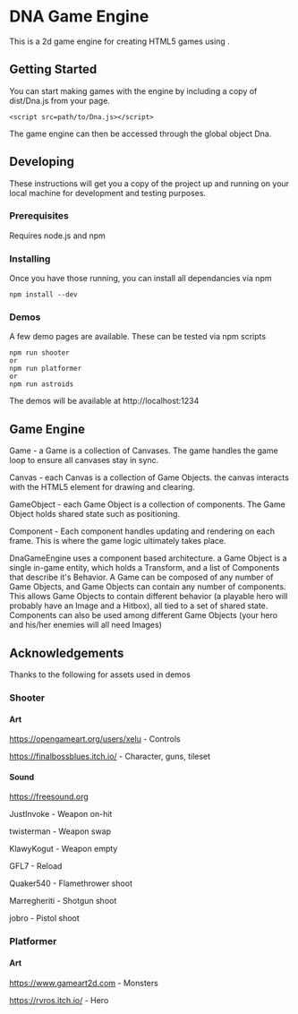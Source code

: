 # DNA Game Engine

This is a 2d game engine for creating HTML5 games using <canvas>.

## Getting Started

You can start making games with the engine by including a copy of dist/Dna.js from your page.

```
<script src=path/to/Dna.js></script>
```

The game engine can then be accessed through the global object Dna.

## Developing

These instructions will get you a copy of the project up and running on your local machine for development and testing purposes.

### Prerequisites

Requires node.js and npm

### Installing

Once you have those running, you can install all dependancies via npm

```
npm install --dev
```

### Demos

A few demo pages are available. These can be tested via npm scripts

```
npm run shooter
or
npm run platformer
or
npm run astroids
```

The demos will be available at http://localhost:1234

## Game Engine

Game - a Game is a collection of Canvases. The game handles the game loop to ensure all canvases stay in sync.

Canvas - each Canvas is a collection of Game Objects. the canvas interacts with the HTML5 <canvas> element for drawing and clearing.

GameObject - each Game Object is a collection of components. The Game Object holds shared state such as positioning.

Component - Each component handles updating and rendering on each frame. This is where the game logic ultimately takes place.

DnaGameEngine uses a component based architecture. a Game Object is a single in-game entity, which holds a Transform, and a list of Components that describe it's Behavior. A Game can be composed of any number of Game Objects, and Game Objects can contain any number of components. This allows Game Objects to contain different behavior (a playable hero will probably have an Image and a Hitbox), all tied to a set of shared state. Components can also be used among different Game Objects (your hero and his/her enemies will all need Images)

## Acknowledgements

Thanks to the following for assets used in demos

### Shooter

#### Art

https://opengameart.org/users/xelu - Controls

https://finalbossblues.itch.io/ - Character, guns, tileset

#### Sound

https://freesound.org

JustInvoke - Weapon on-hit

twisterman - Weapon swap

KlawyKogut - Weapon empty

GFL7 - Reload

Quaker540 - Flamethrower shoot

Marregheriti - Shotgun shoot

jobro - Pistol shoot

### Platformer

#### Art

https://www.gameart2d.com - Monsters

https://rvros.itch.io/ - Hero
